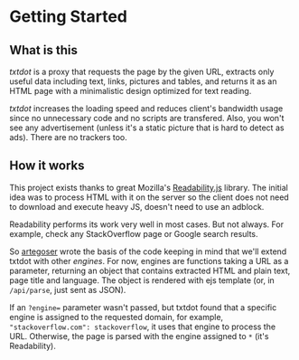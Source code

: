 # Getting Started

## What is this

*txtdot* is a proxy that requests the page by the given URL,
extracts only useful data including text, links, pictures and tables,
and returns it as an HTML page with a minimalistic design
optimized for text reading.

*txtdot* increases the loading speed and reduces client's bandwidth usage
since no unnecessary code and no scripts are transfered.
Also, you won't see any advertisement (unless it's a static picture that is hard to detect as ads).
There are no trackers too.

## How it works

This project exists thanks to great Mozilla's
[Readability.js](https://github.com/mozilla/readability) library.
The initial idea was to process HTML with it on the server
so the client does not need to download and execute heavy JS,
doesn't need to use an adblock.

Readability performs its work very well in most cases.
But not always. For example, check any StackOverflow page or Google search results.

So [artegoser](https://github.com/artegoser) wrote the basis of the code
keeping in mind that we'll extend txtdot with other *engines*.
For now, engines are functions taking a URL as a parameter,
returning an object that contains extracted HTML and plain text, page title and language.
The object is rendered with ejs template (or, in `/api/parse`, just sent as JSON).

If an `?engine=` parameter wasn't passed, but txtdot found
that a specific engine is assigned to the requested domain,
for example, `"stackoverflow.com": stackoverflow`,
it uses that engine to process the URL.
Otherwise, the page is parsed with the engine assigned to `*` (it's Readability).
